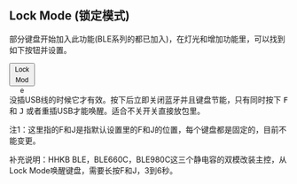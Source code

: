 ## Lock Mode (锁定模式)
部分键盘开始加入此功能(BLE系列的都已加入)，在灯光和增加功能里，可以找到如下按钮并设置。

<html><button style=" text-align: center; line-height: 19px; width: 46px; height: 42px; font-size:12px">Lock<br>Mode</button></html>

没插USB线的时候它才有效。按下后立即关闭蓝牙并且键盘节能，只有同时按下 <html><kbd>F</kbd></html> 和 <html><kbd>J</kbd></html> 或者重插USB才能唤醒。适合不关开关直接放包里。

注1：这里指的F和J是指默认设置里的F和J的位置，每个键盘都是固定的，目前不能变更。

补充说明：HHKB BLE，BLE660C，BLE980C这三个静电容的双模改装主控，从Lock Mode唤醒键盘，需要长按F和J，3到6秒。